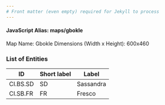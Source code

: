 ```yaml
---
# Front matter (even empty) required for Jekyll to process
---
```


#### JavaScript Alias: maps/gbokle

Map Name: Gbokle
Dimensions (Width x Height): 600x460

### List of Entities

ID | Short label | Label
---|---|---|
CI.BS.SD|SD|Sassandra
CI.SB.FR|FR|Fresco
